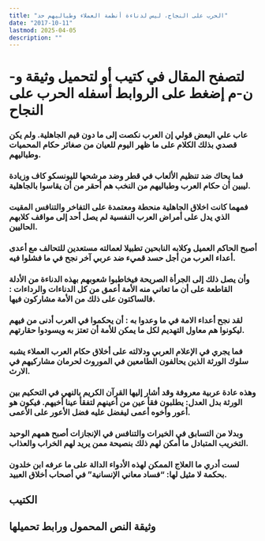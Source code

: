 ```yaml
---
title: "الحرب على النجاح، ليس لدناءة أنظمة العملاء وطباليهم حد"
date: "2017-10-11"
lastmod: 2025-04-05
description: ""
---
```

# **لتصفح المقال في كتيب أو لتحميل وثيقة و-ن-م إضغط على الروابط أسفله** **الحرب على النجاح**

### عاب علي البعض قولي إن العرب نكصت إلى ما دون قيم الجاهلية. ولم يكن قصدي بذلك الكلام على ما ظهر اليوم للعيان من صغائر حكام المحميات وطباليهم.

### فما يحاك ضد تنظيم الألعاب في قطر وضد مرشحها لليونسكو كاف وزيادة ليبين أن حكام العرب وطباليهم من النخب هم أحقر من أن يقاسوا بالجاهلية.

### فمهما كانت اخلاق الجاهلية منحطة ومعتمدة على التفاخر والتنافس المقيت الذي يدل على أمراض العرب النفسية لم يصل أحد إلى مواقف كلابهم الحاليين.

### أصبح الحاكم العميل وكلابه النابحين تطبيلا لعمالته مستعدين للتحالف مع أعدى أعداء العرب من أجل حسد قميء ضد عربي آخر نجح في ما فشلوا فيه.

### وأن يصل ذلك إلى الجرأة الصريحة فيخاطبوا شعوبهم بهذه الدناءة من الأدلة القاطعة على أن ما تعاني منه الأمة أعمق من كل الدناءات والرداءات : فالساكتون على ذلك من الأمة مشاركون فيها.

### لقد نجح أعداء الامة في ما وعدوا به : أن يحكموا في العرب أدنى من فيهم ليكونوا هم معاول التهديم لكل ما يمكن للأمة أن تعتز به ويسودوا حقارتهم.

### فما يجري في الإعلام العربي ودلالته على أخلاق حكام العرب العملاء يشبه سلوك الورثة الذين يحالفون الطامعين في الموروث لحرمان مشاركيهم في الارث.

### وهذه عادة عربية معروفة وقد أشار إليها القرآن الكريم بالنهي في التحكيم بين الورثة بدل العدل: يطلبون فقأ عين من أعينهم لتفقأ عينا أخيهم. فيكون هو أعور وأخوه أعمى ليفضل عليه فضل الأعور على الأعمى.

### وبدلا من التسابق في الخيرات والتنافس في الإنجازات أصبح همهم الوحيد التخريب المتبادل ما أمكن لهم ذلك بنصيحة ممن يريد لهم الخراب والعذاب.

### لست أدري ما العلاج الممكن لهذه الأدواء الدالة على ما عرفه ابن خلدون بحكمة لا مثيل لها: “فساد معاني الإنسانية” في أصحاب أخلاق العبيد.

## الكتيب

## وثيقة النص المحمول ورابط تحميلها

###
